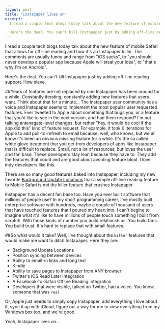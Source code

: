 ```yaml
---
layout: post
title: "Instapaper lives on"
excerpt:
  I read a couple tech blogs today talk about the new feature of mobile Safari that allows for off-line reading and how it's an Instapaper killer. The comments are usually funny and range from "iOS sucks", to "you should never develop a popular app because Apple will steal your idea", to "that's why I'm on Android".

  Here's the deal. You can't kill Instapaper just by adding off-line reading support. How naive.
--- 
```


I read a couple tech blogs today talk about the new feature of mobile Safari that allows for off-line reading and how it's an Instapaper killer. The comments are usually funny and range from "iOS sucks", to "you should never develop a popular app because Apple will steal your idea", to "that's why I'm on Android".

Here's the deal. You can't kill Instapaper just by adding off-line reading support. How nieve.

##Years of features are not replaced by one
Instapaper has been around for a while. Constantly iterating, constantly adding new features that users want. Think about that for a minute... The Instapaper user community has a voice and Instapaper seems to implement the most popular user requested features. Ever tweeted to Apple about something that bugs you, or a feature that you'd like to see in the next version, and had them respond? I'm not talking antenagate-level changes, but rather "hey, it would be cool if the app did this" kind of feature request. For example, it took 6 iterations for Apple to add pull-to-refresh to email because, well, who knows, but we all know it's been an obvious missing feature for a while. It's the so called white glove treatment that you get from developers of apps like Instapaper that is difficult to replace. Small, not a lot of resources, but loves the user and fan base. These developers stay lean because they have to. They add the features that count and are good about avoiding feature bloat. I love indy developers like this.

There are so many good features baked into Instapaper, including my new favorite [Background Update Locations](http://blog.instapaper.com/post/24293729146) that a simple off-line reading feature to Mobile Safari is not the killer feature that crushes Instapaper.

Instapaper has a decent fan base too. Have you ever built software that millions of people use? In my short programming career, I've mostly built enterprise software with hundreds, maybe a couple of thousand of users that have touched features that I poured my heart into. I can't begine to imagine what it's like to have millions of people touch something I built from scratch. With those kinds of number you build relationships. You build fans. You build trust. It's hard to replace that with small features.

##So what would it take?
Well, I've thought about the `killer` features that would make me want to ditch Instapaper. Here they are:  
- Background Update Locations  
- Position syncing between devices  
- Ability to email-in links and long text  
- Kindle  
- Ability to save pages to Instapaper from ANY browser  
- Twitter's iOS Read Later integration  
- A Facebook-to-Safari Offline Reading integration  
- Developers that were visible, talked on Twitter, had a voice. You know, someone that was `real`

Or, Apple just needs to simply copy Instapaper, add everything I love about it, sync it up with iCloud, figure out a way for me to view everything from my Windows box too, and we're good.

Yeah, Instapaper lives on...